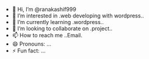 - 👋 Hi, I’m @ranakashif999
- 👀 I’m interested in .web developing with wordpress..
- 🌱 I’m currently learning .wordpress..
- 💞️ I’m looking to collaborate on .project..
- 📫 How to reach me ..Email.
- 😄 Pronouns: ...
- ⚡ Fun fact: ...

<!---
ranakashif999/ranakashif999 is a ✨ special ✨ repository because its `README.md` (this file) appears on your GitHub profile.
You can click the Preview link to take a look at your changes.
--->
